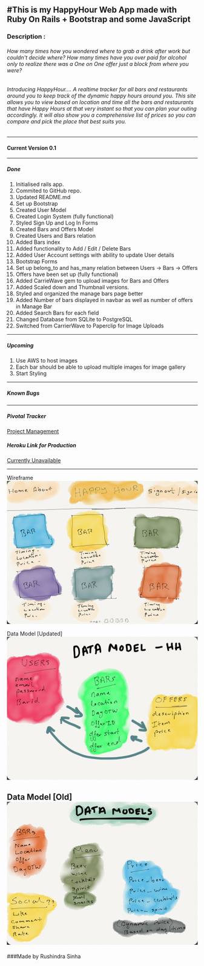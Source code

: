 #This is my HappyHour Web App made with Ruby On Rails + Bootstrap and some JavaScript
---

### Description :
###### How many times how you wondered where to grab a drink after work but couldn't decide where? How many times have you over paid for alcohol only to realize there was a One on One offer just a block from where you were?
###### Introducing HappyHour.... A realtime tracker for all bars and restaurants around you to keep track of the dynamic happy hours around you. This site allows you to view based on location and time all the bars and restaurants that have Happy Hours at that very instant so that you can plan your outing accordingly. It will also show you a comprehensive list of prices so you can compare and pick the place that best suits you.

___
#### Current Version 0.1
---
##### Done
1. Initialised rails app.
2. Commited to GitHub repo.
3. Updated README.md
4. Set up Bootstrap
5. Created User Model
6. Created Login System (fully functional)
7. Styled Sign Up and Log In Forms
8. Created Bars and Offers Model
9. Created Users and Bars relation
10. Added Bars index
11. Added functionality to Add / Edit / Delete Bars
12. Added User Account settings with ability to update User details
13. Bootstrap Forms
14. Set up belong_to and has_many relation between Users -> Bars -> Offers
15. Offers have been set up (fully functional)
16. Added CarrieWave gem to upload images for Bars and Offers
17. Added Scaled down and Thumbnail versions.
18. Styled and organized the manage bars page better
19. Added Number of bars displayed in navbar as well as number of offers in Manage Bar
20. Added Search Bars for each field
21. Changed Database from SQLite to PostgreSQL
22. Switched from CarrierWave to Paperclip for Image Uploads

---

##### Upcoming
1. Use AWS to host images
2. Each bar should be able to upload multiple images for image gallery
3. Start Styling

---
##### Known Bugs


---
##### Pivotal Tracker
[Project Management](https://www.pivotaltracker.com/n/projects/1320884)

##### Heroku Link for Production

[Currently Unavailable](#)

---

Wireframe
![Wireframe](assets/wireframe.png)

Data Model [Updated]
![Data Model](assets/dmnew.png)

Data Model [Old]
![Data Model](assets/dm.png)
---

###Made by Rushindra Sinha
